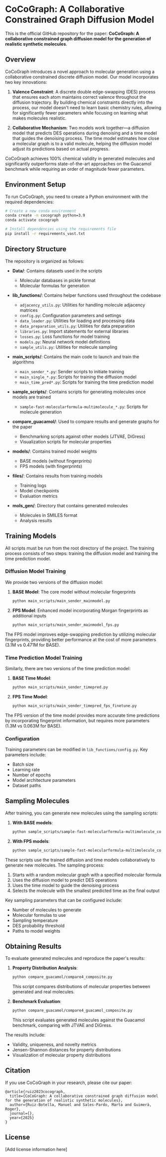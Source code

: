 # CoCoGraph: A Collaborative Constrained Graph Diffusion Model

This is the official GitHub repository for the paper: **CoCoGraph: A collaborative constrained graph diffusion model for the generation of realistic synthetic molecules**.

## Overview

CoCoGraph introduces a novel approach to molecular generation using a collaborative constrained discrete diffusion model. Our model incorporates two key innovations:

1. **Valence Constraint**: A discrete double edge-swapping (DES) process that ensures each atom maintains correct valence throughout the diffusion trajectory. By building chemical constraints directly into the process, our model doesn't need to learn basic chemistry rules, allowing for significantly fewer parameters while focusing on learning what makes molecules realistic.

2. **Collaborative Mechanism**: Two models work together—a diffusion model that predicts DES operations during denoising and a time model that guides the denoising process. The time model estimates how close a molecular graph is to a valid molecule, helping the diffusion model adjust its predictions based on actual progress.

CoCoGraph achieves 100% chemical validity in generated molecules and significantly outperforms state-of-the-art approaches on the Guacamol benchmark while requiring an order of magnitude fewer parameters.

## Environment Setup

To run CoCoGraph, you need to create a Python environment with the required dependencies:

```bash
# Create a new conda environment
conda create -n cocograph python=3.9
conda activate cocograph

# Install dependencies using the requirements file
pip install -r requirements_vast.txt
```

## Directory Structure

The repository is organized as follows:

- **Data/**: Contains datasets used in the scripts
  - Molecular databases in pickle format
  - Molecular formulas for generation

- **lib_functions/**: Contains helper functions used throughout the codebase
  - `adjacency_utils.py`: Utilities for handling molecule adjacency matrices
  - `config.py`: Configuration parameters and settings
  - `data_loader.py`: Utilities for loading and processing data
  - `data_preparation_utils.py`: Utilities for data preparation
  - `libraries.py`: Import statements for external libraries
  - `losses.py`: Loss functions for model training
  - `models.py`: Neural network model definitions
  - `sample_utils.py`: Utilities for molecule sampling

- **main_scripts/**: Contains the main code to launch and train the algorithms
  - `main_sender_*.py`: Sender scripts to initiate training
  - `main_single_*.py`: Scripts for training the diffusion model
  - `main_time_pred*.py`: Scripts for training the time prediction model

- **sample_scripts/**: Contains scripts for generating molecules once models are trained
  - `sample-fast-molecularformula-multimolecule_*.py`: Scripts for molecule generation

- **compare_guacamol/**: Used to compare results and generate graphs for the paper
  - Benchmarking scripts against other models (JTVAE, DiGress)
  - Visualization scripts for molecular properties

- **models/**: Contains trained model weights
  - BASE models (without fingerprints)
  - FPS models (with fingerprints)

- **files/**: Contains results from training models
  - Training logs
  - Model checkpoints
  - Evaluation metrics

- **mols_gen/**: Directory that contains generated molecules
  - Molecules in SMILES format
  - Analysis results

## Training Models

All scripts must be run from the root directory of the project. The training process consists of two steps: training the diffusion model and training the time prediction model.

### Diffusion Model Training

We provide two versions of the diffusion model:

1. **BASE Model**: The core model without molecular fingerprints
   ```bash
   python main_scripts/main_sender_mainmodel.py
   ```

2. **FPS Model**: Enhanced model incorporating Morgan fingerprints as additional inputs
   ```bash
   python main_scripts/main_sender_mainmodel_fps.py
   ```

The FPS model improves edge-swapping prediction by utilizing molecular fingerprints, providing better performance at the cost of more parameters (3.1M vs 0.471M for BASE).

### Time Prediction Model Training

Similarly, there are two versions of the time prediction model:

1. **BASE Time Model**:
   ```bash
   python main_scripts/main_sender_timepred.py
   ```

2. **FPS Time Model**:
   ```bash
   python main_scripts/main_sender_timepred_fps_finetune.py
   ```

The FPS version of the time model provides more accurate time predictions by incorporating fingerprint information, but requires more parameters (1.3M vs 0.063M for BASE).

### Configuration

Training parameters can be modified in `lib_functions/config.py`. Key parameters include:
- Batch size
- Learning rate
- Number of epochs
- Model architecture parameters
- Dataset paths

## Sampling Molecules

After training, you can generate new molecules using the sampling scripts:

1. **With BASE models**:
   ```bash
   python sample_scripts/sample-fast-molecularformula-multimolecule_compartefm.py
   ```

2. **With FPS models**:
   ```bash
   python sample_scripts/sample-fast-molecularformula-multimolecule_compartefm_fps.py
   ```

These scripts use the trained diffusion and time models collaboratively to generate new molecules. The sampling process:
1. Starts with a random molecular graph with a specified molecular formula
2. Uses the diffusion model to predict DES operations
3. Uses the time model to guide the denoising process
4. Selects the molecule with the smallest predicted time as the final output

Key sampling parameters that can be configured include:
- Number of molecules to generate
- Molecular formulas to use
- Sampling temperature
- DES probability threshold
- Paths to model weights

## Obtaining Results

To evaluate generated molecules and reproduce the paper's results:

1. **Property Distribution Analysis**:
   ```bash
   python compare_guacamol/compare4_composite.py
   ```
   This script compares distributions of molecular properties between generated and real molecules.

2. **Benchmark Evaluation**:
   ```bash
   python compare_guacamol/compare4_guacamol_composite.py
   ```
   This script evaluates generated molecules against the Guacamol benchmark, comparing with JTVAE and DiGress.

The results include:
- Validity, uniqueness, and novelty metrics
- Jensen-Shannon distances for property distributions
- Visualization of molecular property distributions

## Citation

If you use CoCoGraph in your research, please cite our paper:

```
@article{ruiz2023cocograph,
  title={CoCoGraph: A collaborative constrained graph diffusion model for the generation of realistic synthetic molecules},
  author={Ruiz-Botella, Manuel and Sales-Pardo, Marta and Guimerà, Roger},
  journal={},
  year={2025}
}
```

## License

[Add license information here] 